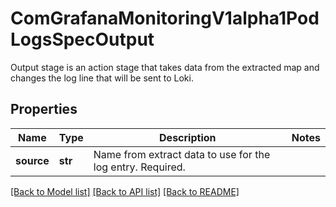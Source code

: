 # ComGrafanaMonitoringV1alpha1PodLogsSpecOutput

Output stage is an action stage that takes data from the extracted map and changes the log line that will be sent to Loki.
## Properties
Name | Type | Description | Notes
------------ | ------------- | ------------- | -------------
**source** | **str** | Name from extract data to use for the log entry. Required. | 

[[Back to Model list]](../README.md#documentation-for-models) [[Back to API list]](../README.md#documentation-for-api-endpoints) [[Back to README]](../README.md)


